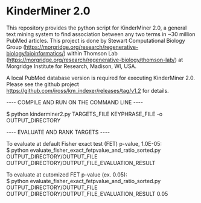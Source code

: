 # **KinderMiner 2.0**

This repository provides the python script for KinderMiner 2.0, a general text mining system to find association between any two terms in ~30 million PubMed articles. This project is done by Stewart Computational Biology Group (https://morgridge.org/research/regenerative-biology/bioinformatics/) within Thomson Lab (https://morgridge.org/research/regenerative-biology/thomson-lab/) at Morgridge Institute for Research, Madison, WI, USA.

A local PubMed database version is required for executing KinderMiner 2.0. Please see the github project https://github.com/iross/km_indexer/releases/tag/v1.2 for details.  

---- COMPILE AND RUN ON THE COMMAND LINE ----   

$ python kinderminer2.py TARGETS_FILE KEYPHRASE_FILE -o OUTPUT_DIRECTORY  

---- EVALUATE AND RANK TARGETS ----

To evaluate at default Fisher exact test (FET) p-value, 1.0E-05:   
$ python evaluate_fisher_exact_fetpvalue_and_ratio_sorted.py OUTPUT_DIRECTORY/OUTPUT_FILE OUTPUT_DIRECTORY/OUTPUT_FILE_EVALUATION_RESULT  

To evaluate at cutomized FET p-value (ex. 0.05):   
$ python evaluate_fisher_exact_fetpvalue_and_ratio_sorted.py OUTPUT_DIRECTORY/OUTPUT_FILE OUTPUT_DIRECTORY/OUTPUT_FILE_EVALUATION_RESULT 0.05  
